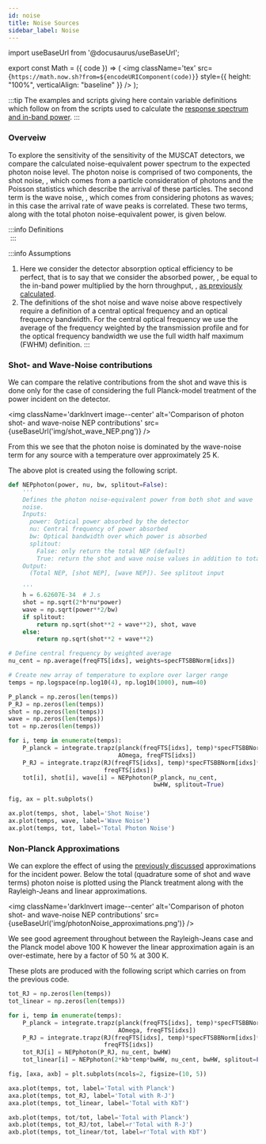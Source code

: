```yaml
---
id: noise
title: Noise Sources
sidebar_label: Noise
---
```


import useBaseUrl from '@docusaurus/useBaseUrl';

export const Math = ({ code }) => (
  <img className='tex'
    src={`https://math.now.sh?from=${encodeURIComponent(code)}`}
    style={{ height: "100%", verticalAlign: "baseline" }}
  />
);

:::tip
The examples and scripts giving here contain variable definitions which follow on from the scripts used to calculate the [response spectrum and in-band power](spectrum).
:::

### Overveiw

To explore the sensitivity of the sensitivity of the MUSCAT detectors, we compare the calculated noise-equivalent power spectrum to the expected photon noise level. The photon noise is comprised of two components, the shot noise, <Math code="\mathit{NEP}_{\mathrm{ph}_{\mathrm{shot}}}" />, which comes from a particle consideration of photons and the Poisson statistics which describe the arrival of these particles. The second term is the wave noise, <Math code="\mathit{NEP}_{\mathrm{ph}_{\mathrm{wave}}}" />, which comes from considering photons as waves; in this case the arrival rate of wave peaks is correlated. These two terms, along with the total photon noise-equivalent power, is given below.

:::info Definitions
<Math code="\mathit{NEP}_{\mathrm{ph}_{\mathrm{shot}}} =
 \sqrt{2h\nu P_{\mathrm{abs}}}" />
<br />
<Math code="\mathit{NEP}_{\mathrm{ph}_{\mathrm{wave}}} =
  \sqrt{\frac{P_{\mathrm{abs}}^2}{\Delta\nu}}"/>
<br />
<Math code="\mathit{NEP}_{\mathrm{ph}_{\mathrm{tot}}} =
  \sqrt{2h\nu P_{\mathrm{abs}} + \frac{P_{\mathrm{abs}}^2}{\Delta\nu}}"/>
:::

:::info Assumptions
1.  Here we consider the detector absorption optical efficiency to be perfect, that is to say that we consider the absorbed power, <Math code="P_{\mathrm{abs}}" />, be equal to the in-band power multiplied by the     horn throughput, <Math code="A\Omega" />, [as previously calculated](spectrum).
2.  The definitions of the shot noise and wave noise above respectively require a definition of a central optical frequency and an optical frequency bandwidth. For the central optical frequency we use the average of the frequency weighted by the transmission profile and for the optical frequency bandwidth we use the full width half maximum (FWHM) definition.
:::

### Shot- and Wave-Noise contributions

We can compare the relative contributions from the shot and wave this is done only for the case of considering the full Planck-model treatment of the power incident on the detector.

<img className='darkInvert image--center'
     alt='Comparison of photon shot- and wave-noise NEP contributions'
     src={useBaseUrl('img/shot_wave_NEP.png')} /><br />

From this we see that the photon noise is dominated by the wave-noise term for any source with a temperature over approximately 25&nbsp;K.

The above plot is created using the following script.

```python
def NEPphoton(power, nu, bw, splitout=False):
    '''
    Defines the photon noise-equivalent power from both shot and wave
    noise.
    Inputs:
      power: Optical power absorbed by the detector
      nu: Central frequency of power absorbed
      bw: Optical bandwidth over which power is absorbed
      splitout:
        False: only return the total NEP (default)
        True: return the shot and wave noise values in addition to total NEP
    Output:
      (Total NEP, [shot NEP], [wave NEP]). See splitout input

    '''
    h = 6.62607E-34  # J.s
    shot = np.sqrt(2*h*nu*power)
    wave = np.sqrt(power**2/bw)
    if splitout:
        return np.sqrt(shot**2 + wave**2), shot, wave
    else:
        return np.sqrt(shot**2 + wave**2)

# Define central frequency by weighted average
nu_cent = np.average(freqFTS[idxs], weights=specFTSBBNorm[idxs])

# Create new array of temperature to explore over larger range
temps = np.logspace(np.log10(4), np.log10(1000), num=40)

P_planck = np.zeros(len(temps))
P_RJ = np.zeros(len(temps))
shot = np.zeros(len(temps))
wave = np.zeros(len(temps))
tot = np.zeros(len(temps))

for i, temp in enumerate(temps):
    P_planck = integrate.trapz(planck(freqFTS[idxs], temp)*specFTSBBNorm[idxs]*
                               AOmega, freqFTS[idxs])
    P_RJ = integrate.trapz(RJ(freqFTS[idxs], temp)*specFTSBBNorm[idxs]*AOmega,
                           freqFTS[idxs])
    tot[i], shot[i], wave[i] = NEPphoton(P_planck, nu_cent,
                                         bwHW, splitout=True)

fig, ax = plt.subplots()

ax.plot(temps, shot, label='Shot Noise')
ax.plot(temps, wave, label='Wave Noise')
ax.plot(temps, tot, label='Total Photon Noise')
```

### Non-Planck Approximations
We can explore the effect of using the [previously discussed](spectrum#power-using-non-planck-approximations) approximations for the incident power. Below the total (quadrature some of shot and wave terms) photon noise is plotted using the Planck treatment along with the Rayleigh-Jeans and linear approximations.

<img className='darkInvert image--center'
     alt='Comparison of photon shot- and wave-noise NEP contributions'
     src={useBaseUrl('img/photonNoise_approximations.png')} /><br />

We see good agreement throughout between the Rayleigh-Jeans case and the Planck model above 100&nbsp;K however the linear approximation again is an over-estimate, here by a factor of 50&nbsp;% at 300&nbsp;K.

These plots are produced with the following script which carries on from the previous code.

```python
tot_RJ = np.zeros(len(temps))
tot_linear = np.zeros(len(temps))

for i, temp in enumerate(temps):
    P_planck = integrate.trapz(planck(freqFTS[idxs], temp)*specFTSBBNorm[idxs]*
                               AOmega, freqFTS[idxs])
    P_RJ = integrate.trapz(RJ(freqFTS[idxs], temp)*specFTSBBNorm[idxs]*AOmega,
                           freqFTS[idxs])
    tot_RJ[i] = NEPphoton(P_RJ, nu_cent, bwHW)
    tot_linear[i] = NEPphoton(2*kb*temp*bwHW, nu_cent, bwHW, splitout=False)

fig, [axa, axb] = plt.subplots(ncols=2, figsize=(10, 5))

axa.plot(temps, tot, label='Total with Planck')
axa.plot(temps, tot_RJ, label='Total with R-J')
axa.plot(temps, tot_linear, label='Total with KbT')

axb.plot(temps, tot/tot, label='Total with Planck')
axb.plot(temps, tot_RJ/tot, label=r'Total with R-J')
axb.plot(temps, tot_linear/tot, label=r'Total with KbT')
```
